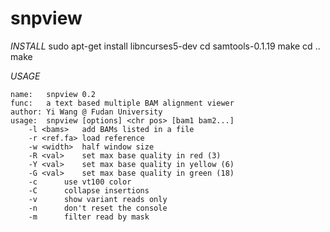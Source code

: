 # snpview

*INSTALL*
sudo apt-get install libncurses5-dev
cd samtools-0.1.19
make
cd ..
make

*USAGE*
```
name:	snpview 0.2
func:	a text based multiple BAM alignment viewer
author:	Yi Wang @ Fudan University
usage:	snpview [options] <chr pos> [bam1 bam2...]
	-l <bams>	add BAMs listed in a file
	-r <ref.fa>	load reference
	-w <width>	half window size
	-R <val>	set max base quality in red (3)
	-Y <val>	set max base quality in yellow (6)
	-G <val>	set max base quality in green (18)
	-c		use vt100 color
	-C		collapse insertions
	-v		show variant reads only
	-n		don't reset the console
	-m		filter read by mask
```
